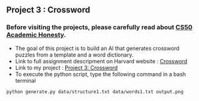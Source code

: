 ## Project 3 : Crossword <br/>
### Before visiting the projects, please carefully read about [CS50 Academic Honesty](https://cs50.harvard.edu/x/2020/honesty/#:~:text=Unless%20otherwise%20specified%2C%20collaboration%20on,doing%20your%20work%20for%20you.). <br/>
- The goal of this project is to build an AI that generates crossword puzzles from a template and a word dictionary. <br>
- Link to full assignment descripment on Harvard website : [Crossword](https://cs50.harvard.edu/ai/2020/projects/3/crossword/) <br/>
- Link to my project : [Project 3: Crossword](https://github.com/Lim-Calculus/Project-CS50AI/tree/main/Week%203%20:%20Optimization/Project%203%20:%20Crossword)
- To execute the python script, type the following command in a bash terminal

```bash
python generate.py data/structure1.txt data/words1.txt output.png
```
